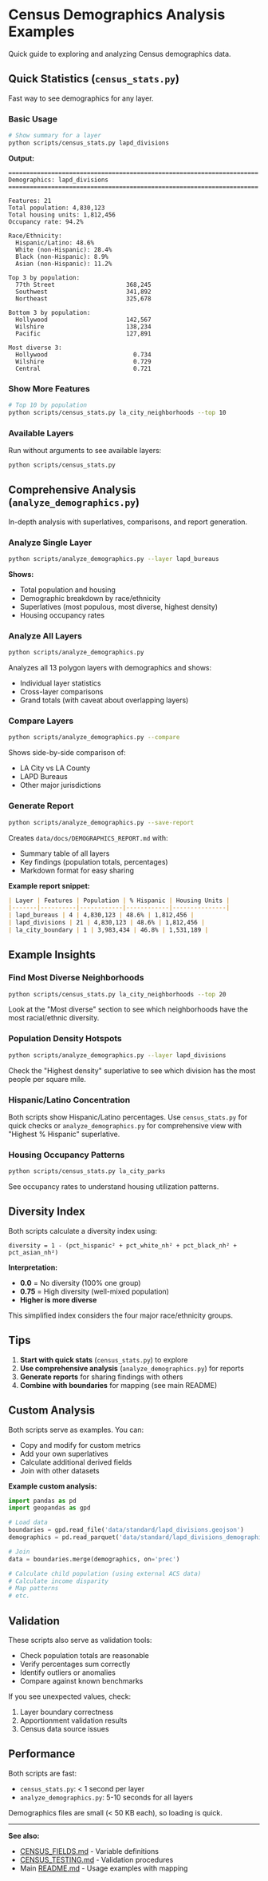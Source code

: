 # Census Demographics Analysis Examples

Quick guide to exploring and analyzing Census demographics data.

## Quick Statistics (`census_stats.py`)

Fast way to see demographics for any layer.

### Basic Usage

```bash
# Show summary for a layer
python scripts/census_stats.py lapd_divisions
```

**Output:**
```
======================================================================
Demographics: lapd_divisions
======================================================================

Features: 21
Total population: 4,830,123
Total housing units: 1,812,456
Occupancy rate: 94.2%

Race/Ethnicity:
  Hispanic/Latino: 48.6%
  White (non-Hispanic): 28.4%
  Black (non-Hispanic): 8.9%
  Asian (non-Hispanic): 11.2%

Top 3 by population:
  77th Street                    368,245
  Southwest                      341,892
  Northeast                      325,678

Bottom 3 by population:
  Hollywood                      142,567
  Wilshire                       138,234
  Pacific                        127,891

Most diverse 3:
  Hollywood                        0.734
  Wilshire                         0.729
  Central                          0.721
```

### Show More Features

```bash
# Top 10 by population
python scripts/census_stats.py la_city_neighborhoods --top 10
```

### Available Layers

Run without arguments to see available layers:
```bash
python scripts/census_stats.py
```

## Comprehensive Analysis (`analyze_demographics.py`)

In-depth analysis with superlatives, comparisons, and report generation.

### Analyze Single Layer

```bash
python scripts/analyze_demographics.py --layer lapd_bureaus
```

**Shows:**
- Total population and housing
- Demographic breakdown by race/ethnicity
- Superlatives (most populous, most diverse, highest density)
- Housing occupancy rates

### Analyze All Layers

```bash
python scripts/analyze_demographics.py
```

Analyzes all 13 polygon layers with demographics and shows:
- Individual layer statistics
- Cross-layer comparisons
- Grand totals (with caveat about overlapping layers)

### Compare Layers

```bash
python scripts/analyze_demographics.py --compare
```

Shows side-by-side comparison of:
- LA City vs LA County
- LAPD Bureaus
- Other major jurisdictions

### Generate Report

```bash
python scripts/analyze_demographics.py --save-report
```

Creates `data/docs/DEMOGRAPHICS_REPORT.md` with:
- Summary table of all layers
- Key findings (population totals, percentages)
- Markdown format for easy sharing

**Example report snippet:**
```markdown
| Layer | Features | Population | % Hispanic | Housing Units |
|-------|----------|------------|------------|---------------|
| lapd_bureaus | 4 | 4,830,123 | 48.6% | 1,812,456 |
| lapd_divisions | 21 | 4,830,123 | 48.6% | 1,812,456 |
| la_city_boundary | 1 | 3,983,434 | 46.8% | 1,531,189 |
```

## Example Insights

### Find Most Diverse Neighborhoods

```bash
python scripts/census_stats.py la_city_neighborhoods --top 20
```

Look at the "Most diverse" section to see which neighborhoods have the most racial/ethnic diversity.

### Population Density Hotspots

```bash
python scripts/analyze_demographics.py --layer lapd_divisions
```

Check the "Highest density" superlative to see which division has the most people per square mile.

### Hispanic/Latino Concentration

Both scripts show Hispanic/Latino percentages. Use `census_stats.py` for quick checks or `analyze_demographics.py` for comprehensive view with "Highest % Hispanic" superlative.

### Housing Occupancy Patterns

```bash
python scripts/census_stats.py la_city_parks
```

See occupancy rates to understand housing utilization patterns.

## Diversity Index

Both scripts calculate a diversity index using:

```
diversity = 1 - (pct_hispanic² + pct_white_nh² + pct_black_nh² + pct_asian_nh²)
```

**Interpretation:**
- **0.0** = No diversity (100% one group)
- **0.75** = High diversity (well-mixed population)
- **Higher is more diverse**

This simplified index considers the four major race/ethnicity groups.

## Tips

1. **Start with quick stats** (`census_stats.py`) to explore
2. **Use comprehensive analysis** (`analyze_demographics.py`) for reports
3. **Generate reports** for sharing findings with others
4. **Combine with boundaries** for mapping (see main README)

## Custom Analysis

Both scripts serve as examples. You can:
- Copy and modify for custom metrics
- Add your own superlatives
- Calculate additional derived fields
- Join with other datasets

**Example custom analysis:**
```python
import pandas as pd
import geopandas as gpd

# Load data
boundaries = gpd.read_file('data/standard/lapd_divisions.geojson')
demographics = pd.read_parquet('data/standard/lapd_divisions_demographics.parquet')

# Join
data = boundaries.merge(demographics, on='prec')

# Calculate child population (using external ACS data)
# Calculate income disparity
# Map patterns
# etc.
```

## Validation

These scripts also serve as validation tools:
- Check population totals are reasonable
- Verify percentages sum correctly
- Identify outliers or anomalies
- Compare against known benchmarks

If you see unexpected values, check:
1. Layer boundary correctness
2. Apportionment validation results
3. Census data source issues

## Performance

Both scripts are fast:
- `census_stats.py`: < 1 second per layer
- `analyze_demographics.py`: 5-10 seconds for all layers

Demographics files are small (< 50 KB each), so loading is quick.

---

**See also:**
- [CENSUS_FIELDS.md](CENSUS_FIELDS.md) - Variable definitions
- [CENSUS_TESTING.md](CENSUS_TESTING.md) - Validation procedures
- Main [README.md](../README.md) - Usage examples with mapping

